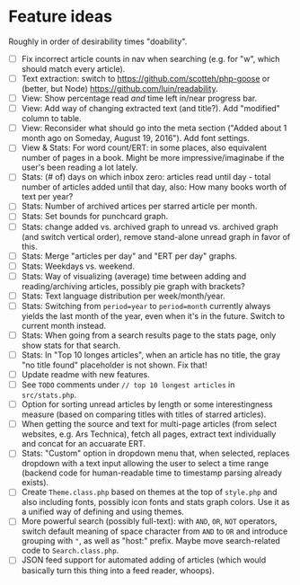# Feature ideas

Roughly in order of desirability times "doability".

- [ ] Fix incorrect article counts in nav when searching (e.g. for "w", which should match every article).
- [ ] Text extraction: switch to https://github.com/scotteh/php-goose or (better, but Node) https://github.com/luin/readability.
- [ ] View: Show percentage read *and* time left in/near progress bar.
- [ ] View: Add way of changing extracted text (and title?). Add "modified" column to table.
- [ ] View: Reconsider what should go into the meta section ("Added about 1 month ago on Someday, August 19, 2016"). Add font settings.
- [ ] View & Stats: For word count/ERT: in some places, also equivalent number of pages in a book. Might be more impressive/imaginabe if the user's been reading a lot lately.
- [ ] Stats: (# of) days on which inbox zero: articles read until day - total number of articles added until that day, also: How many books worth of text per year?
- [ ] Stats: Number of archived artices per starred article per month.
- [ ] Stats: Set bounds for punchcard graph.
- [ ] Stats: change added vs. archived graph to unread vs. archived graph (and switch vertical order), remove stand-alone unread graph in favor of this.
- [ ] Stats: Merge "articles per day" and "ERT per day" graphs.
- [ ] Stats: Weekdays vs. weekend.
- [ ] Stats: Way of visualizing (average) time between adding and reading/archiving articles, possibly pie graph with brackets?
- [ ] Stats: Text language distribution per week/month/year.
- [ ] Stats: Switching from `period=year` to `period=month` currently always yields the last month of the year, even when it's in the future. Switch to current month instead.
- [ ] Stats: When going from a search results page to the stats page, only show stats for that search.
- [ ] Stats: In "Top 10 longes articles", when an article has no title, the gray "no title found" placeholder is not shown. Fix that!
- [ ] Update readme with new features.
- [ ] See `TODO` comments under `// top 10 longest articles` in `src/stats.php`.
- [ ] Option for sorting unread articles by length or some interestingness measure (based on comparing titles with titles of starred articles).
- [ ] When getting the source and text for multi-page articles (from select websites, e.g. Ars Technica), fetch all pages, extract text individually and concat for an accuarate ERT.
- [ ] Stats: "Custom" option in dropdown menu that, when selected, replaces dropdown with a text input allowing the user to select a time range (backend code for human-readable time to timestamp parsing already exists).
- [ ] Create `Theme.class.php` based on themes at the top of `style.php` and also including fonts, possibly icon fonts and stats graph colors. Use it as a unified way of defining and using themes.
- [ ] More powerful search (possibly full-text): with `AND`, `OR`, `NOT` operators, switch default meaning of space character from `AND` to `OR` and introduce grouping with `"`, as well as "host:" prefix. Maybe move search-related code to `Search.class.php`.
- [ ] JSON feed support for automated adding of articles (which would basically turn this thing into a feed reader, whoops).
